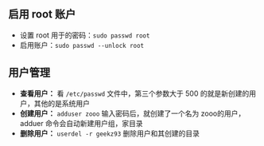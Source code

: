 ## 启用 root 账户
- 设置 root 用于的密码：`sudo passwd root`
- 启用账户：`sudo passwd --unlock root`

## 用户管理
- **查看用户：** 看 `/etc/passwd` 文件中，第三个参数大于 500 的就是新创建的用户，其他的是系统用户
- **创建用户：** `adduser zooo` 输入密码后，就创建了一个名为 zooo的用户，adduer 命令会自动新建用户组，家目录
- **删除用户：** `userdel -r geekz93` 删除用户和其创建的目录
